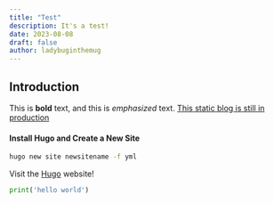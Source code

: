 ```yaml
---
title: "Test"
description: It's a test!
date: 2023-08-08
draft: false
author: ladybuginthemug
---
```




## Introduction

This is **bold** text, and this is *emphasized* text. <u>This static blog is still in production</u>


#### Install Hugo and Create a New Site

```bash
hugo new site newsitename -f yml
```


Visit the [Hugo](https://gohugo.io) website!


```python
print('hello world')
```

